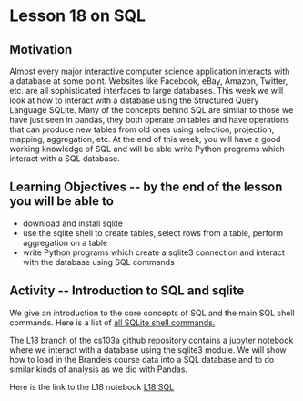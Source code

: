 # Lesson 18 on SQL

## Motivation
Almost every major interactive computer science application interacts with a database at some point.  Websites like Facebook, eBay, Amazon, Twitter, etc. are all sophisticated interfaces to large databases. This week we will look at how to interact with a database using the Structured Query Language SQLite.  Many of the concepts behind SQL are similar to those we have just seen in pandas, they both operate on tables and have operations that can produce new tables from old ones using selection, projection, mapping, aggregation, etc. At the end of this week, you will have a good working knowledge of SQL and will be able write Python programs which interact with a SQL database.

## Learning Objectives -- by the end of the lesson you will be able to
* download and install sqlite
* use the sqlite shell to create tables, select rows from a table, perform aggregation on a table
* write Python programs which create a sqlite3 connection and interact with the database using SQL commands

## Activity -- Introduction to SQL and sqlite
We give an introduction to the core concepts of SQL and the main SQL shell commands.
Here is a list of [all SQLite shell commands.](https://www.sqlite.org/lang.html) 


The L18 branch of the cs103a github repository contains a jupyter notebook where we interact with a database using the sqlite3 module. 
We will show how to load in the Brandeis course data into a SQL database and to do similar kinds of analysis as we did with Pandas.

Here is the link to the L18 notebook [L18 SQL](https://github.com/tjhickey724/cs103aspr23)


